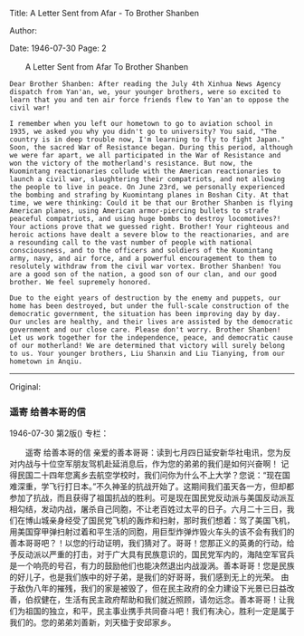 Title: A Letter Sent from Afar - To Brother Shanben

Author:

Date: 1946-07-30
Page: 2

　　A Letter Sent from Afar
    To Brother Shanben

    Dear Brother Shanben: After reading the July 4th Xinhua News Agency dispatch from Yan'an, we, your younger brothers, were so excited to learn that you and ten air force friends flew to Yan'an to oppose the civil war!

    I remember when you left our hometown to go to aviation school in 1935, we asked you why you didn't go to university? You said, "The country is in deep trouble now, I'm learning to fly to fight Japan." Soon, the sacred War of Resistance began. During this period, although we were far apart, we all participated in the War of Resistance and won the victory of the motherland's resistance. But now, the Kuomintang reactionaries collude with the American reactionaries to launch a civil war, slaughtering their compatriots, and not allowing the people to live in peace. On June 23rd, we personally experienced the bombing and strafing by Kuomintang planes in Boshan City. At that time, we were thinking: Could it be that our Brother Shanben is flying American planes, using American armor-piercing bullets to strafe peaceful compatriots, and using huge bombs to destroy locomotives?! Your actions prove that we guessed right. Brother! Your righteous and heroic actions have dealt a severe blow to the reactionaries, and are a resounding call to the vast number of people with national consciousness, and to the officers and soldiers of the Kuomintang army, navy, and air force, and a powerful encouragement to them to resolutely withdraw from the civil war vortex. Brother Shanben! You are a good son of the nation, a good son of our clan, and our good brother. We feel supremely honored.

    Due to the eight years of destruction by the enemy and puppets, our home has been destroyed, but under the full-scale construction of the democratic government, the situation has been improving day by day. Our uncles are healthy, and their lives are assisted by the democratic government and our close care. Please don't worry. Brother Shanben! Let us work together for the independence, peace, and democratic cause of our motherland! We are determined that victory will surely belong to us. Your younger brothers, Liu Shanxin and Liu Tianying, from our hometown in Anqiu.



<hr /> 

Original: 


### 遥寄  给善本哥的信

1946-07-30
第2版()
专栏：

　　遥寄
    给善本哥的信
    亲爱的善本哥哥：读到七月四日延安新华社电讯，您为反对内战与十位空军朋友驾机赴延消息后，作为您的弟弟的我们是如何兴奋啊！
    记得民国二十四年您离乡去航空学校时，我们问你为什么不上大学？您说：“现在国难深重，学飞行打日本。”不久神圣的抗战开始了。这期间我们虽天各一方，但却都参加了抗战，而且获得了祖国抗战的胜利。可是现在国民党反动派与美国反动派互相勾结，发动内战，屠杀自己同胞，不让老百姓过太平的日子。六月二十三日，我们在博山城亲身经受了国民党飞机的轰炸和扫射，那时我们想着：驾了美国飞机，用美国穿甲弹扫射过着和平生活的同胞，用巨型炸弹炸毁火车头的该不会有我们的善本哥哥吧？！以您的行动证明，我们猜对了。哥哥！您那正义的英勇的行动，给予反动派以严重的打击，对于广大具有民族意识的，国民党军内的，海陆空军官兵是一个响亮的号召，有力的鼓励他们也能决然退出内战漩涡。善本哥哥！您是民族的好儿子，也是我们族中的好子弟，是我们的好哥哥，我们感到无上的光荣。
    由于敌伪八年的摧残，我们的家是被毁了，但在民主政府的全力建设下光景已日益改善，伯叔健在，生活有民主政府帮助和我们就近照顾，请勿远念。善本哥哥！让我们为祖国的独立，和平，民主事业携手共同奋斗吧！我们有决心，胜利一定是属于我们的。您的弟弟刘善新，刘天楹于安邱家乡。
